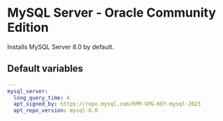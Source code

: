# MySQL Server - Oracle Community Edition
<!--TOC-->
<!--ENDTOC-->

Installs MySQL Server 8.0 by default.

<!--ROLEVARS-->
## Default variables
```yaml
---
mysql_server:
  long_query_time: 4
  apt_signed_by: https://repo.mysql.com/RPM-GPG-KEY-mysql-2023
  apt_repo_version: mysql-8.0

```

<!--ENDROLEVARS-->
